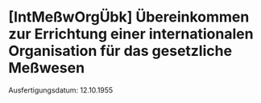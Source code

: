 # [IntMeßwOrgÜbk] Übereinkommen zur Errichtung einer internationalen Organisation für das gesetzliche Meßwesen

Ausfertigungsdatum: 12.10.1955

 
